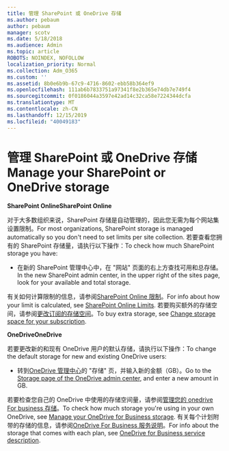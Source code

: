 ```yaml
---
title: 管理 SharePoint 或 OneDrive 存储
ms.author: pebaum
author: pebaum
manager: scotv
ms.date: 5/18/2018
ms.audience: Admin
ms.topic: article
ROBOTS: NOINDEX, NOFOLLOW
localization_priority: Normal
ms.collection: Adm_O365
ms.custom: ''
ms.assetid: 8b0e6b9b-67c9-4716-8602-ebb58b364ef9
ms.openlocfilehash: 111ab6b7833751a97341f8e2b365e74db7e749f4
ms.sourcegitcommit: 0f0186044a3597e42ad14c32ca58e7224344dcfa
ms.translationtype: MT
ms.contentlocale: zh-CN
ms.lasthandoff: 12/15/2019
ms.locfileid: "40049183"
---
```

# <a name="manage-your-sharepoint-or-onedrive-storage"></a><span data-ttu-id="d118f-102">管理 SharePoint 或 OneDrive 存储</span><span class="sxs-lookup"><span data-stu-id="d118f-102">Manage your SharePoint or OneDrive storage</span></span>

 <span data-ttu-id="d118f-103">**SharePoint Online**</span><span class="sxs-lookup"><span data-stu-id="d118f-103">**SharePoint Online**</span></span>
  
<span data-ttu-id="d118f-104">对于大多数组织来说，SharePoint 存储是自动管理的，因此您无需为每个网站集设置限制。</span><span class="sxs-lookup"><span data-stu-id="d118f-104">For most organizations, SharePoint storage is managed automatically so you don't need to set limits per site collection.</span></span> <span data-ttu-id="d118f-105">若要查看您拥有的 SharePoint 存储量，请执行以下操作：</span><span class="sxs-lookup"><span data-stu-id="d118f-105">To check how much SharePoint storage you have:</span></span>
  
- <span data-ttu-id="d118f-106">在新的 SharePoint 管理中心中，在 "网站" 页面的右上方查找可用和总存储。</span><span class="sxs-lookup"><span data-stu-id="d118f-106">In the new SharePoint admin center, in the upper right of the sites page, look for your available and total storage.</span></span>
    
<span data-ttu-id="d118f-107">有关如何计算限制的信息，请参阅[SharePoint Online 限制](https://go.microsoft.com/fwlink/p/?LinkID=856113)。</span><span class="sxs-lookup"><span data-stu-id="d118f-107">For info about how your limit is calculated, see [SharePoint Online Limits](https://go.microsoft.com/fwlink/p/?LinkID=856113).</span></span> <span data-ttu-id="d118f-108">若要购买额外的存储空间，请参阅[更改订阅的存储空间](https://go.microsoft.com/fwlink/?linkid=866428)。</span><span class="sxs-lookup"><span data-stu-id="d118f-108">To buy extra storage, see [Change storage space for your subscription](https://go.microsoft.com/fwlink/?linkid=866428).</span></span>
  
 <span data-ttu-id="d118f-109">**OneDrive**</span><span class="sxs-lookup"><span data-stu-id="d118f-109">**OneDrive**</span></span>
  
<span data-ttu-id="d118f-110">若要更改新的和现有 OneDrive 用户的默认存储，请执行以下操作：</span><span class="sxs-lookup"><span data-stu-id="d118f-110">To change the default storage for new and existing OneDrive users:</span></span>
  
- <span data-ttu-id="d118f-111">转到[OneDrive 管理中心](https://admin.onedrive.com/?v=StorageSettings)的 "存储" 页，并输入新的金额（GB）。</span><span class="sxs-lookup"><span data-stu-id="d118f-111">Go to the [Storage page of the OneDrive admin center](https://admin.onedrive.com/?v=StorageSettings), and enter a new amount in GB.</span></span>
    
<span data-ttu-id="d118f-112">若要检查您自己的 OneDrive 中使用的存储空间量，请参阅[管理您的 onedrive For business 存储](https://go.microsoft.com/fwlink/?linkid=866429)。</span><span class="sxs-lookup"><span data-stu-id="d118f-112">To check how much storage you're using in your own OneDrive, see [Manage your OneDrive for Business storage](https://go.microsoft.com/fwlink/?linkid=866429).</span></span> <span data-ttu-id="d118f-113">有关每个计划附带的存储的信息，请参阅[OneDrive For Business 服务说明](https://go.microsoft.com/fwlink/p/?LinkID=826071)。</span><span class="sxs-lookup"><span data-stu-id="d118f-113">For info about the storage that comes with each plan, see [OneDrive for Business service description](https://go.microsoft.com/fwlink/p/?LinkID=826071).</span></span>
  

